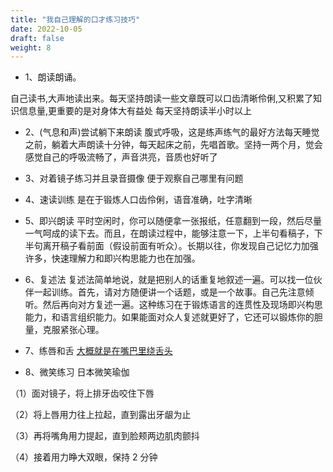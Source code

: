 ```yaml
---
title: "我自己理解的口才练习技巧"
date: 2022-10-05
draft: false
weight: 8
---
```



+ 1、朗读朗诵。 

自己读书,大声地读出来。每天坚持朗读一些文章既可以口齿清晰伶俐,又积累了知识信息量,更重要的是对身体大有益处 每天坚持朗读半小时以上

+ 2、(气息和声)尝试躺下来朗读  腹式呼吸，这是练声练气的最好方法每天睡觉之前，躺着大声朗读十分钟，每天起床之前，先唱首歌。坚持一两个月，觉会感觉自己的呼吸流畅了，声音洪亮，音质也好听了

+ 3、对着镜子练习并且录音摄像  便于观察自己哪里有问题

+ 4、速读训练 是在于锻炼人口齿伶俐，语音准确，吐字清晰 

+ 5、即兴朗读 平时空闲时，你可以随便拿一张报纸，任意翻到一段，然后尽量一气呵成的读下去。而且，在朗读过程中，能够注意一下，上半句看稿子，下半句离开稿子看前面（假设前面有听众）。长期以往，你发现自己记忆力加强许多，快速理解力和即兴构思能力也在加强。 

+ 6、复述法 复述法简单地说，就是把别人的话重复地叙述一遍。可以找一位伙伴一起训练。首先，请对方随便讲一个话题，或是一个故事。自己先注意倾听。然后再向对方复述一遍。这种练习在于锻炼语言的连贯性及现场即兴构思能力，和语言组织能力。如果能面对众人复述就更好了，它还可以锻炼你的胆量，克服紧张心理。 

+ 7、练唇和舌  [大概就是在嘴巴里绕舌头](https://www.bilibili.com/video/BV1fJ411M7b6/?spm_id_from=333.999.0.0&vd_source=4489d9754daa59bfcdbc67a5df40fe09)

+ 8、微笑练习 日本微笑瑜伽

（1）面对镜子，将上排牙齿咬住下唇

（2）将上唇用力往上拉起，直到露出牙龈为止

（3）再将嘴角用力提起，直到脸颊两边肌肉颤抖

（4）接着用力睁大双眼，保持 2 分钟
